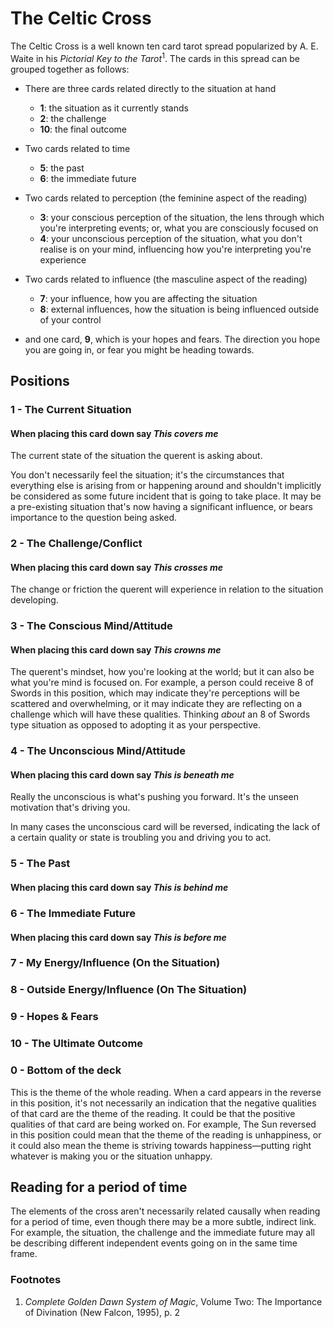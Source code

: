 # The Celtic Cross

The Celtic Cross is a well known ten card tarot spread popularized by A. E. Waite in his *Pictorial Key to the Tarot*<sup>1</sup>. The cards in this spread can be grouped together as follows:

- There are three cards related directly to the situation at hand

	- **1**: the situation as it currently stands
	- **2**: the challenge
	- **10**: the final outcome

- Two cards related to time

	- **5**: the past
	- **6**: the immediate future
	
- Two cards related to perception (the feminine aspect of the reading)

	- **3**: your conscious perception of the situation, the lens through which you're interpreting events; or, what you are consciously focused on
	- **4**: your unconscious perception of the situation, what you don't realise is on your mind, influencing how you're interpreting you're experience

- Two cards related to influence (the masculine aspect of the reading)

	- **7**: your influence, how you are affecting the situation
	- **8**: external influences, how the situation is being influenced outside of your control

- and one card, **9**, which is your hopes and fears. The direction you hope you are going in, or fear you might be heading towards.



## Positions

### 1 - The Current Situation

#### When placing this card down say *This covers me*

The current state of the situation the querent is asking about.

You don't necessarily feel the situation; it's the circumstances that everything else is arising from or happening around and shouldn't implicitly be considered as some future incident that is going to take place. It may be a pre-existing situation that's now having a significant influence, or bears importance to the question being asked.



### 2 - The Challenge/Conflict

#### When placing this card down say *This crosses me*

The change or friction the querent will experience in relation to the situation developing.



### 3 - The Conscious Mind/Attitude

#### When placing this card down say *This crowns me*

The querent's mindset, how you're looking at the world; but it can also be what you're mind is focused on. For example, a person could receive 8 of Swords in this position, which may indicate they're perceptions will be scattered and overwhelming, or it may indicate they are reflecting on a challenge which will have these qualities. Thinking *about* an 8 of Swords type situation as opposed to adopting it as your perspective. 



### 4 - The Unconscious Mind/Attitude

#### When placing this card down say *This is beneath me*

Really the unconscious is what's pushing you forward. It's the unseen motivation that's driving you.

In many cases the unconscious card will be reversed, indicating the lack of a certain quality or state is troubling you and driving you to act.



### 5 - The Past

#### When placing this card down say *This is behind me*



### 6 - The Immediate Future

#### When placing this card down say *This is before me*



### 7 - My Energy/Influence (On the Situation)



### 8 - Outside Energy/Influence (On The Situation)



### 9 - Hopes & Fears



### 10 - The Ultimate Outcome



### 0 - Bottom of the deck

This is the theme of the whole reading. When a card appears in the reverse in this position, it's not necessarily an indication that the negative qualities of that card are the theme of the reading. It could be that the positive qualities of that card are being worked on. For example, The Sun reversed in this position could mean that the theme of the reading is unhappiness, or it could also mean the theme is striving towards happiness—putting right whatever is making you or the situation unhappy.



## Reading for a period of time

The elements of the cross aren't necessarily related causally when reading for a period of time, even though there may be a more subtle, indirect link. For example, the situation, the challenge and the immediate future may all be describing different independent events going on in the same time frame.



### Footnotes

1. *Complete Golden Dawn System of Magic*, Volume Two: The Importance of Divination (New Falcon, 1995), p. 2


